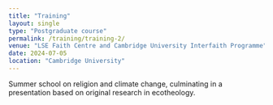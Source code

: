 ```yaml
---
title: "Training"
layout: single
type: "Postgraduate course"
permalink: /training/training-2/
venue: "LSE Faith Centre and Cambridge University Interfaith Programme"
date: 2024-07-05
location: "Cambridge University"
---
```


Summer school on religion and climate change, culminating in a presentation based on original research in ecotheology. 
